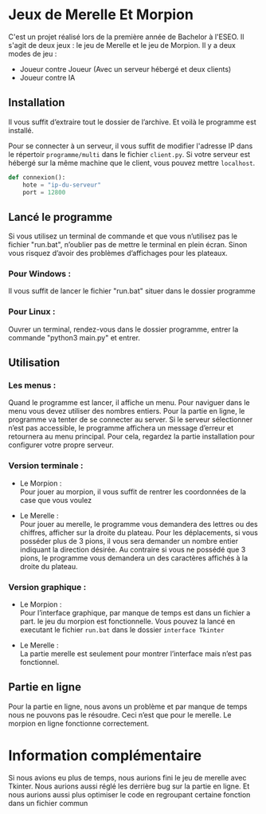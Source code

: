 # Jeux de Merelle Et Morpion

C'est un projet réalisé lors de la première année de Bachelor à l'ESEO.
Il s'agit de deux jeux : le jeu de Merelle et le jeu de Morpion.
Il y a deux modes de jeu :
- Joueur contre Joueur (Avec un serveur hébergé et deux clients)
- Joueur contre IA

## Installation

Il vous suffit d’extraire tout le dossier de l’archive. Et voilà le programme est installé.

Pour se connecter à un serveur, il vous suffit de modifier l'adresse IP dans le répertoir `programme/multi` dans le fichier `client.py`.
Si votre serveur est hébergé sur la même machine que le client, vous pouvez mettre `localhost`.

```py
def connexion():
    hote = "ip-du-serveur"
    port = 12800
```

## Lancé le programme

Si vous utilisez un terminal de commande et que vous n’utilisez pas le fichier "run.bat", 
n’oublier pas de mettre le terminal en plein écran. Sinon vous risquez d’avoir des problèmes 
d’affichages pour les plateaux.

### Pour Windows :
Il vous suffit de lancer le fichier "run.bat" situer dans le dossier programme

### Pour Linux :
Ouvrer un terminal, rendez-vous dans le dossier programme, entrer la commande 
"python3 main.py" et entrer.

## Utilisation

### Les menus :
Quand le programme est lancer, il affiche un menu. Pour naviguer dans le menu vous devez 
utiliser des nombres entiers.
Pour la partie en ligne, le programme va tenter de se connecter au server. Si le serveur 
sélectionner n’est pas accessible, le programme affichera un message d’erreur et retournera 
au menu principal. Pour cela, regardez la partie installation pour configurer votre propre 
serveur.


### Version terminale :

- Le Morpion : </br>
Pour jouer au morpion, il vous suffit de rentrer les coordonnées de la case que vous voulez

- Le Merelle : </br>
Pour jouer au merelle, le programme vous demandera des lettres ou des chiffres, afficher sur la 
droite du plateau. Pour les déplacements, si vous posséder plus de 3 pions, il vous sera 
demander un nombre entier indiquant la direction désirée. Au contraire si vous ne possédé 
que 3 pions, le programme vous demandera un des caractères affichés à la droite du plateau.

### Version graphique :

- Le Morpion : </br>
Pour l’interface graphique, par manque de temps est dans un fichier a part. le jeu du morpion est 
fonctionnelle. Vous pouvez la lancé en executant le fichier `run.bat` dans le dossier `interface Tkinter`

- Le Merelle : </br>
La partie merelle est seulement pour montrer l’interface mais n’est pas fonctionnel.

## Partie en ligne

Pour la partie en ligne, nous avons un problème et par manque de temps nous ne pouvons pas le 
résoudre. Ceci n’est que pour le merelle. Le morpion en ligne fonctionne correctement.


# Information complémentaire

Si nous avions eu plus de temps, nous aurions fini le jeu de merelle avec Tkinter. Nous aurions aussi 
réglé les derrière bug sur la partie en ligne. Et nous aurions aussi plus optimiser le code en 
regroupant certaine fonction dans un fichier commun
